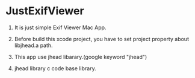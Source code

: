 # JustExifViewer

1. It is just simple Exif Viewer Mac App.

2. Before build this xcode project, you have to set project property about libjhead.a path.

3. This app use jhead libarary.(google keyword "jhead")

4. jhead library c code base library. 
